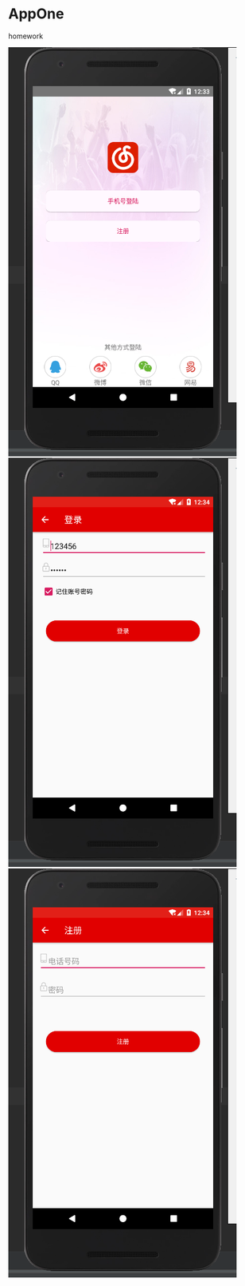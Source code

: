 # AppOne
homework

![image](https://github.com/rr-Razor/AppOne/blob/master/images/20181207203344.png)
![image](https://github.com/rr-Razor/AppOne/blob/master/images/20181207203403.png)
![image](https://github.com/rr-Razor/AppOne/blob/master/images/20181207203415.png)
